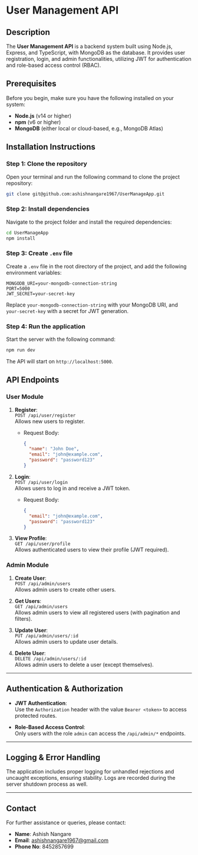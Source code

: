 
# **User Management API**

## **Description**
The **User Management API** is a backend system built using Node.js, Express, and TypeScript, with MongoDB as the database. It provides user registration, login, and admin functionalities, utilizing JWT for authentication and role-based access control (RBAC).


## **Prerequisites**
Before you begin, make sure you have the following installed on your system:
- **Node.js** (v14 or higher)
- **npm** (v6 or higher)
- **MongoDB** (either local or cloud-based, e.g., MongoDB Atlas)

## **Installation Instructions**

### **Step 1: Clone the repository**
Open your terminal and run the following command to clone the project repository:

```bash
git clone git@github.com:ashishnangare1967/UserManageApp.git
```

### **Step 2: Install dependencies**
Navigate to the project folder and install the required dependencies:

```bash
cd UserManageApp
npm install
```

### **Step 3: Create `.env` file**
Create a `.env` file in the root directory of the project, and add the following environment variables:

```
MONGODB_URI=your-mongodb-connection-string
PORT=5000
JWT_SECRET=your-secret-key
```

Replace `your-mongodb-connection-string` with your MongoDB URI, and `your-secret-key` with a secret for JWT generation.

### **Step 4: Run the application**
Start the server with the following command:

```bash
npm run dev
```

The API will start on `http://localhost:5000`.


## **API Endpoints**

### **User Module**

1. **Register**:  
   `POST /api/user/register`  
   Allows new users to register.

   - Request Body:
     ```json
     {
       "name": "John Doe",
       "email": "john@example.com",
       "password": "password123"
     }
     ```

2. **Login**:  
   `POST /api/user/login`  
   Allows users to log in and receive a JWT token.

   - Request Body:
     ```json
     {
       "email": "john@example.com",
       "password": "password123"
     }
     ```

3. **View Profile**:  
   `GET /api/user/profile`  
   Allows authenticated users to view their profile (JWT required).

### **Admin Module**

1. **Create User**:  
   `POST /api/admin/users`  
   Allows admin users to create other users.

2. **Get Users**:  
   `GET /api/admin/users`  
   Allows admin users to view all registered users (with pagination and filters).

3. **Update User**:  
   `PUT /api/admin/users/:id`  
   Allows admin users to update user details.

4. **Delete User**:  
   `DELETE /api/admin/users/:id`  
   Allows admin users to delete a user (except themselves).

---

## **Authentication & Authorization**
- **JWT Authentication**:  
  Use the `Authorization` header with the value `Bearer <token>` to access protected routes.
  
- **Role-Based Access Control**:  
  Only users with the role `admin` can access the `/api/admin/*` endpoints.

---

## **Logging & Error Handling**
The application includes proper logging for unhandled rejections and uncaught exceptions, ensuring stability. Logs are recorded during the server shutdown process as well.

---

## **Contact**
For further assistance or queries, please contact:

- **Name**: Ashish Nangare
- **Email**: ashishnangare1967@gmail.com
- **Phone No**: 8452857699
